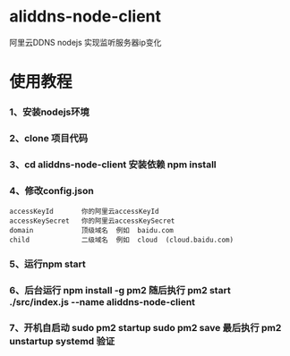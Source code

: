 # aliddns-node-client
阿里云DDNS nodejs 实现监听服务器ip变化 


# 使用教程


### 1、安装nodejs环境

### 2、clone 项目代码

### 3、cd aliddns-node-client 安装依赖 npm install

### 4、修改config.json 
    accessKeyId       你的阿里云accessKeyId
    accessKeySecret   你的阿里云accessKeySecret
    domain            顶级域名  例如  baidu.com
    child             二级域名  例如  cloud  (cloud.baidu.com)
    
### 5、运行npm start 

### 6、后台运行  npm install -g pm2   随后执行 pm2 start ./src/index.js --name aliddns-node-client

### 7、开机自启动 sudo pm2 startup    sudo pm2 save   最后执行  pm2 unstartup systemd  验证